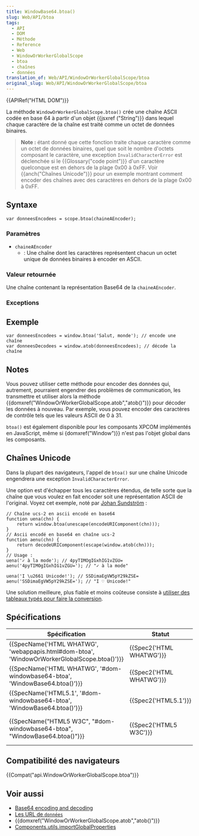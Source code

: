 ```yaml
---
title: WindowBase64.btoa()
slug: Web/API/btoa
tags:
  - API
  - DOM
  - Méthode
  - Reference
  - Web
  - WindowOrWorkerGlobalScope
  - btoa
  - chaînes
  - données
translation_of: Web/API/WindowOrWorkerGlobalScope/btoa
original_slug: Web/API/WindowOrWorkerGlobalScope/btoa
---
```

{{APIRef("HTML DOM")}}

La méthode `WindowOrWorkerGlobalScope.btoa()` crée une chaîne ASCII codée en base 64 à partir d'un objet {{jsxref ("String")}} dans lequel chaque caractère de la chaîne est traité comme un octet de données binaires.

> **Note :** étant donné que cette fonction traite chaque caractère comme un octet de données binaires, quel que soit le nombre d'octets composant le caractère, une exception `InvalidCharacterError` est déclenchée si le {{Glossary("code point")}} d'un caractère quelconque est en dehors de la plage 0x00 à 0xFF. Voir {{anch("Chaînes Unicode")}} pour un exemple montrant comment encoder des chaînes avec des caractères en dehors de la plage 0x00 à 0xFF.

## Syntaxe

    var donneesEncodees = scope.btoa(chaineAEncoder);

### Paramètres

- `chaineAEncoder`
  - : Une chaîne dont les caractères représentent chacun un octet unique de données binaires à encoder en ASCII.

### Valeur retournée

Une chaîne contenant la représentation Base64 de la `chaineAEncoder`.

### Exceptions

## Exemple

    var donneesEncodees = window.btoa('Salut, monde'); // encode une chaîne
    var donneesDecodees = window.atob(donneesEncodees); // décode la chaîne

## Notes

Vous pouvez utiliser cette méthode pour encoder des données qui, autrement, pourraient engendrer des problèmes de communication, les transmettre et utiliser alors la méthode {{domxref("WindowOrWorkerGlobalScope.atob","atob()")}} pour décoder les données à nouveau. Par exemple, vous pouvez encoder des caractères de contrôle tels que les valeurs ASCII de 0 à 31.

`btoa()` est également disponible pour les composants XPCOM implémentés en JavaScript, même si {domxref("Window")}} n'est pas l'objet global dans les composants.

## Chaînes Unicode

Dans la plupart des navigateurs, l'appel de `btoa()` sur une chaîne Unicode engendrera une exception `InvalidCharacterError`.

Une option est d'échapper tous les caractères étendus, de telle sorte que la chaîne que vous voulez en fait encoder soit une représentation ASCII de l'original. Voyez cet exemple, noté par [Johan Sundström](http://ecmanaut.blogspot.com/2006/07/encoding-decoding-utf8-in-javascript.html) :

    // Chaîne ucs-2 en ascii encodé en base64
    function uena(chn) {
        return window.btoa(unescape(encodeURIComponent(chn)));
    }
    // Ascii encodé en base64 en chaîne ucs-2
    function aenu(chn) {
        return decodeURIComponent(escape(window.atob(chn)));
    }
    // Usage :
    uena('✓ à la mode'); // 4pyTIMOgIGxhIG1vZGU=
    aenu('4pyTIMOgIGxhIG1vZGU='); // "✓ à la mode"

    uena('I \u2661 Unicode!'); // SSDimaEgVW5pY29kZSE=
    aenu('SSDimaEgVW5pY29kZSE='); // "I ♡ Unicode!"

Une solution meilleure, plus fiable et moins coûteuse consiste à [utiliser des tableaux typés pour faire la conversion](/fr/docs/D%C3%A9coder_encoder_en_base64).

## Spécifications

| Spécification                                                                                                            | Statut                           | Commentaire                                                                                                                            |
| ------------------------------------------------------------------------------------------------------------------------ | -------------------------------- | -------------------------------------------------------------------------------------------------------------------------------------- |
| {{SpecName('HTML WHATWG', 'webappapis.html#dom-btoa', 'WindowOrWorkerGlobalScope.btoa()')}} | {{Spec2('HTML WHATWG')}} | Méthode déplacée dans le mixin `WindowOrWorkerGlobalScope` dans la spéc la plus récente.                                               |
| {{SpecName('HTML WHATWG', '#dom-windowbase64-btoa', 'WindowBase64.btoa()')}}                     | {{Spec2('HTML WHATWG')}} | Pas de changement depuis le dernier instantané, {{SpecName("HTML5.1")}}.                                                      |
| {{SpecName('HTML5.1', '#dom-windowbase64-btoa', 'WindowBase64.btoa()')}}                         | {{Spec2('HTML5.1')}}     | Instantané de {{SpecName("HTML WHATWG")}}. Pas de changement.                                                                 |
| {{SpecName("HTML5 W3C", "#dom-windowbase64-btoa", "WindowBase64.btoa()")}}                     | {{Spec2('HTML5 W3C')}}     | Instantané de {{SpecName("HTML WHATWG")}}. Création de `WindowBase64` (les propriétés se trouvaient sur la cible avant cela). |

## Compatibilité des navigateurs

{{Compat("api.WindowOrWorkerGlobalScope.btoa")}}

## Voir aussi

- [Base64 encoding and decoding](/en-US/docs/Web/API/WindowBase64/Base64_encoding_and_decoding)
- [Les URL de `données`](/fr/docs/Web/HTTP/Basics_of_HTTP/Data_URIs)
- {{domxref("WindowOrWorkerGlobalScope.atob","atob()")}}
- [Components.utils.importGlobalProperties](/en-US/docs/Components.utils.importGlobalProperties)
